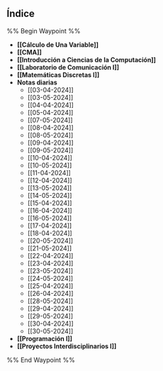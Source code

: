 ## Índice

%% Begin Waypoint %%
- **[[Cálculo de Una Variable]]**
- **[[CMA]]**
- **[[Introducción a Ciencias de la Computación]]**
- **[[Laboratorio de Comunicación I]]**
- **[[Matemáticas Discretas I]]**
- **Notas diarias**
	- [[03-04-2024]]
	- [[03-05-2024]]
	- [[04-04-2024]]
	- [[05-04-2024]]
	- [[07-05-2024]]
	- [[08-04-2024]]
	- [[08-05-2024]]
	- [[09-04-2024]]
	- [[09-05-2024]]
	- [[10-04-2024]]
	- [[10-05-2024]]
	- [[11-04-2024]]
	- [[12-04-2024]]
	- [[13-05-2024]]
	- [[14-05-2024]]
	- [[15-04-2024]]
	- [[16-04-2024]]
	- [[16-05-2024]]
	- [[17-04-2024]]
	- [[18-04-2024]]
	- [[20-05-2024]]
	- [[21-05-2024]]
	- [[22-04-2024]]
	- [[23-04-2024]]
	- [[23-05-2024]]
	- [[24-05-2024]]
	- [[25-04-2024]]
	- [[26-04-2024]]
	- [[28-05-2024]]
	- [[29-04-2024]]
	- [[29-05-2024]]
	- [[30-04-2024]]
	- [[30-05-2024]]
- **[[Programación I]]**
- **[[Proyectos Interdisciplinarios I]]**

%% End Waypoint %%
